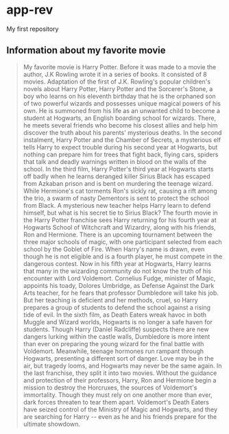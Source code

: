 # app-rev
My first repository
## Information about my favorite movie
> My favorite movie is Harry Potter. Before it was made to a movie the author, J.K Rowling wrote it in a series of books. It consisted of 8 movies. Adaptation of the first of J.K. Rowling's popular children's novels about Harry Potter, Harry Potter and the Sorcerer's Stone, a boy who learns on his eleventh birthday that he is the orphaned son of two powerful wizards and possesses unique magical powers of his own. He is summoned from his life as an unwanted child to become a student at Hogwarts, an English boarding school for wizards. There, he meets several friends who become his closest allies and help him discover the truth about his parents' mysterious deaths. In the second instalment, Harry Potter and the Chamber of Secrets, a mysterious elf tells Harry to expect trouble during his second year at Hogwarts, but nothing can prepare him for trees that fight back, flying cars, spiders that talk and deadly warnings written in blood on the walls of the school. In the third film, Harry Potter's third year at Hogwarts starts off badly when he learns deranged killer Sirius Black has escaped from Azkaban prison and is bent on murdering the teenage wizard. While Hermione's cat torments Ron's sickly rat, causing a rift among the trio, a swarm of nasty Dementors is sent to protect the school from Black. A mysterious new teacher helps Harry learn to defend himself, but what is his secret tie to Sirius Black? The fourth movie in the Harry Potter franchise sees Harry returning for his fourth year at Hogwarts School of Witchcraft and Wizardry, along with his friends, Ron and Hermione. There is an upcoming tournament between the three major schools of magic, with one participant selected from each school by the Goblet of Fire. When Harry's name is drawn, even though he is not eligible and is a fourth player, he must compete in the dangerous contest. Now in his fifth year at Hogwarts, Harry learns that many in the wizarding community do not know the truth of his encounter with Lord Voldemort. Cornelius Fudge, minister of Magic, appoints his toady, Dolores Umbridge, as Defense Against the Dark Arts teacher, for he fears that professor Dumbledore will take his job. But her teaching is deficient and her methods, cruel, so Harry prepares a group of students to defend the school against a rising tide of evil. In the sixth film, as Death Eaters wreak havoc in both Muggle and Wizard worlds, Hogwarts is no longer a safe haven for students. Though Harry (Daniel Radcliffe) suspects there are new dangers lurking within the castle walls, Dumbledore is more intent than ever on preparing the young wizard for the final battle with Voldemort. Meanwhile, teenage hormones run rampant through Hogwarts, presenting a different sort of danger. Love may be in the air, but tragedy looms, and Hogwarts may never be the same again. In the last franchise, they split it into two movies. Without the guidance and protection of their professors, Harry, Ron and Hermione begin a mission to destroy the Horcruxes, the sources of Voldemort's immortality. Though they must rely on one another more than ever, dark forces threaten to tear them apart. Voldemort's Death Eaters have seized control of the Ministry of Magic and Hogwarts, and they are searching for Harry -- even as he and his friends prepare for the ultimate showdown.
